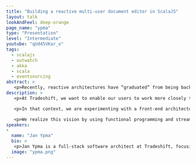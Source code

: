 ```yaml
---
title: "Building a reactive multi-user document editor in ScalaJS"
layout: talk
lookAndFeel: deep-orange
page_name: "ypma"
type: "Presentation"
level: "Intermediate"
youtube: "qUd45VKar_o"
tags:
  - scalajs
  - outwatch
  - akka
  - scala
  - eventsourcing
abstract: >
   <p>Recently, reactive architectures have “graduated” from being backend-only, to also enriching frontend applications. This talk describes the creation of a multi-user structured document editor, which allows full real-time collaboration business documents, using ScalaJS, Outwatch, and Akka. </p>
description: >
   <p>At Tradeshift, we want to enable our users to work more closely together with their colleagues, suppliers, and customers. Real-time communication is becoming a growing feature that enables this, and we found a reactive architecture is a good implementation fit. </p>

   <p>In that context, we are experimenting with a front-end architecture that embraces event-sourcing all the way into the web browser. By exchanging fine-grained events between clients, one can guarantee that all users eventually see the same document, as close to real-time as possible. </p>

   <p>We realize this vision by using functional programming and streaming techniques, which we found a great fit for event sourcing. Outwatch and ScalaJS power the front-end part, with a clustered Akka application as back-end, storing events in a Cassandra cluster. </p>
speakers:
-
  name: "Jan Ypma"
  bio: >
   <p>Jan Ypma is a full-stack software architect at Tradeshift, focusing on developing at scale. He has designed Java enterprise systems at international level in a variety of domains. His background in electrical engineering and embedded software gives him a fresh out-of-box perspective. Jan is a contributor to the Akka framework and other open source projects, and a regular speaker on event sourcing with Java and Scala. </p>
  image: "ypma.png"
---
```

